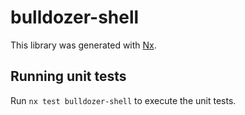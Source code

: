 # bulldozer-shell

This library was generated with [Nx](https://nx.dev).

## Running unit tests

Run `nx test bulldozer-shell` to execute the unit tests.
